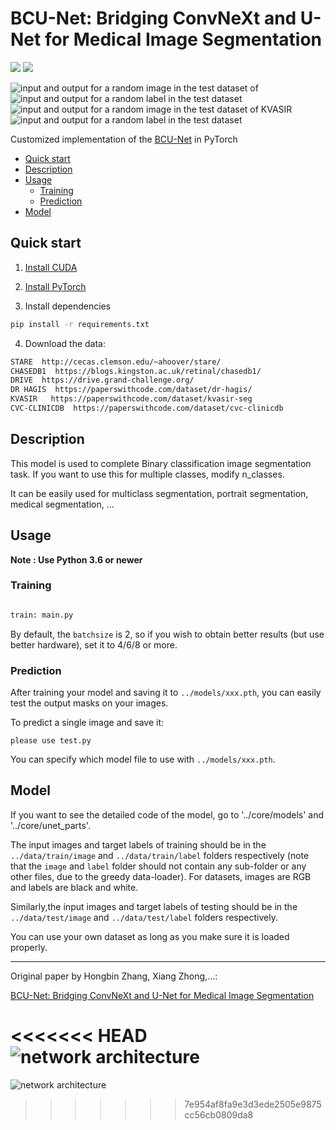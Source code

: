 # BCU-Net: Bridging ConvNeXt and U-Net for Medical Image Segmentation
<a href="https://pytorch.org/"><img src="https://img.shields.io/badge/PyTorch-v1.9.0-red.svg?logo=PyTorch&style=for-the-badge" /></a>
<a href="#"><img src="https://img.shields.io/badge/python-v3.6+-blue.svg?logo=python&style=for-the-badge" /></a>


![input and output for a random image in the test dataset of ](/img/16_test.png)![input and output for a random label in the test dataset](/img/16_test_label.png)
![input and output for a random image in the test dataset of KVASIR](/img/00_test.png)![input and output for a random label in the test dataset](/img/00_test_label.png)



Customized implementation of the [BCU-Net](https://xxx) in PyTorch

- [Quick start](#quick-start)
- [Description](#description)
- [Usage](#usage)
  - [Training](#training)
  - [Prediction](#prediction)
- [Model](#model)

## Quick start

1. [Install CUDA](https://developer.nvidia.com/cuda-downloads)

2. [Install PyTorch](https://pytorch.org/get-started/locally/)

3. Install dependencies
```bash
pip install -r requirements.txt
```

4. Download the data:
```bash
STARE  http://cecas.clemson.edu/~ahoover/stare/
CHASEDB1  https://blogs.kingston.ac.uk/retinal/chasedb1/
DRIVE  https://drive.grand-challenge.org/
DR HAGIS  https://paperswithcode.com/dataset/dr-hagis/
KVASIR   https://paperswithcode.com/dataset/kvasir-seg
CVC-CLINICDB  https://paperswithcode.com/dataset/cvc-clinicdb

```

## Description
This model is used to complete Binary classification image segmentation task. If you want to use this for multiple classes, modify n_classes.

It can be easily used for multiclass segmentation, portrait segmentation, medical segmentation, ...


## Usage
**Note : Use Python 3.6 or newer**


### Training

```bash

train: main.py 

```
By default, the `batchsize` is 2, so if you wish to obtain better results (but use better hardware), set it to 4/6/8 or more.

### Prediction

After training your model and saving it to `../models/xxx.pth`, you can easily test the output masks on your images.

To predict a single image and save it:

`please use test.py`

You can specify which model file to use with `../models/xxx.pth`.

## Model
If you want to see the detailed code of the model, go to '../core/models' and '../core/unet_parts'.


The input images and target labels of training should be in the `../data/train/image` and `../data/train/label` folders respectively (note that the `image` and `label` folder should not contain any sub-folder or any other files, due to the greedy data-loader). For datasets, images are RGB and labels are black and white.

Similarly,the input images and target labels of testing should be in the `../data/test/image` and `../data/test/label` folders respectively.

You can use your own dataset as long as you make sure it is loaded properly.

---

Original paper by  Hongbin Zhang, Xiang Zhong,...:

[BCU-Net: Bridging ConvNeXt and U-Net for Medical Image Segmentation](https://xxx)

<<<<<<< HEAD
![network architecture](/img/network.tiff)
=======
![network architecture](/network.tiff)
>>>>>>> 7e954af8fa9e3d3ede2505e9875cc56cb0809da8

